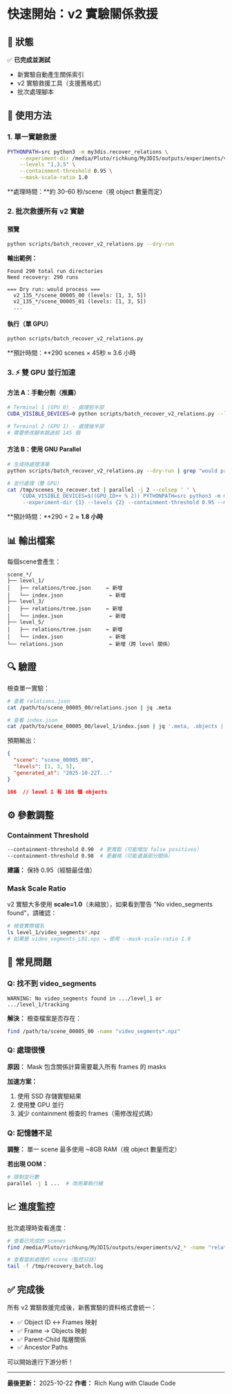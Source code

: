 # 快速開始：v2 實驗關係救援

## 🎯 狀態

✅ **已完成並測試**
- 新實驗自動產生關係索引
- v2 實驗救援工具（支援舊格式）
- 批次處理腳本

## 🚀 使用方法

### 1. 單一實驗救援

```bash
PYTHONPATH=src python3 -m my3dis.recover_relations \
    --experiment-dir /media/Pluto/richkung/My3DIS/outputs/experiments/v2_135_ssam2_filter500_fill3k_prop30_iou06_ds03/scene_00005_00 \
    --levels "1,3,5" \
    --containment-threshold 0.95 \
    --mask-scale-ratio 1.0
```

**處理時間：**約 30-60 秒/scene（視 object 數量而定）

### 2. 批次救援所有 v2 實驗

#### 預覽

```bash
python scripts/batch_recover_v2_relations.py --dry-run
```

**輸出範例：**
```
Found 290 total run directories
Need recovery: 290 runs

=== Dry run: would process ===
  v2_135_*/scene_00005_00 (levels: [1, 3, 5])
  v2_135_*/scene_00005_01 (levels: [1, 3, 5])
  ...
```

#### 執行（單 GPU）

```bash
python scripts/batch_recover_v2_relations.py
```

**預計時間：**290 scenes × 45秒 ≈ 3.6 小時

### 3. ⚡ 雙 GPU 並行加速

#### 方法 A：手動分割（推薦）

```bash
# Terminal 1 (GPU 0) - 處理前半部
CUDA_VISIBLE_DEVICES=0 python scripts/batch_recover_v2_relations.py --limit 145

# Terminal 2 (GPU 1) - 處理後半部
# 需要修改腳本跳過前 145 個
```

#### 方法 B：使用 GNU Parallel

```bash
# 生成待處理清單
python scripts/batch_recover_v2_relations.py --dry-run | grep "would process" | awk '{print $1}' > /tmp/scenes_to_recover.txt

# 並行處理（雙 GPU）
cat /tmp/scenes_to_recover.txt | parallel -j 2 --colsep ' ' \
    'CUDA_VISIBLE_DEVICES=$((GPU_ID++ % 2)) PYTHONPATH=src python3 -m my3dis.recover_relations \
     --experiment-dir {1} --levels {2} --containment-threshold 0.95 --mask-scale-ratio 1.0'
```

**預計時間：**290 ÷ 2 ≈ **1.8 小時**

## 📊 輸出檔案

每個scene會產生：

```
scene_*/
├── level_1/
│   ├── relations/tree.json     ← 新增
│   └── index.json               ← 新增
├── level_3/
│   ├── relations/tree.json     ← 新增
│   └── index.json               ← 新增
├── level_5/
│   ├── relations/tree.json     ← 新增
│   └── index.json               ← 新增
└── relations.json               ← 新增（跨 level 關係）
```

## 🔍 驗證

檢查單一實驗：

```bash
# 查看 relations.json
cat /path/to/scene_00005_00/relations.json | jq .meta

# 查看 index.json
cat /path/to/scene_00005_00/level_1/index.json | jq '.meta, .objects | keys | length'
```

預期輸出：

```json
{
  "scene": "scene_00005_00",
  "levels": [1, 3, 5],
  "generated_at": "2025-10-22T..."
}

166  // level 1 有 166 個 objects
```

## ⚙️ 參數調整

### Containment Threshold

```bash
--containment-threshold 0.90  # 更寬鬆（可能增加 false positives）
--containment-threshold 0.98  # 更嚴格（可能遺漏部分關係）
```

**建議：** 保持 0.95（經驗最佳值）

### Mask Scale Ratio

v2 實驗大多使用 **scale=1.0**（未縮放），如果看到警告 "No video_segments found"，請確認：

```bash
# 檢查實際檔名
ls level_1/video_segments*.npz
# 如果是 video_segments_L01.npz → 使用 --mask-scale-ratio 1.0
```

## 🐛 常見問題

### Q: 找不到 video_segments

```
WARNING: No video_segments found in .../level_1 or .../level_1/tracking
```

**解決：** 檢查檔案是否存在：
```bash
find /path/to/scene_00005_00 -name "video_segments*.npz"
```

### Q: 處理很慢

**原因：** Mask 包含關係計算需要載入所有 frames 的 masks

**加速方案：**
1. 使用 SSD 存儲實驗結果
2. 使用雙 GPU 並行
3. 減少 containment 檢查的 frames（需修改程式碼）

### Q: 記憶體不足

**調整：** 單一 scene 最多使用 ~8GB RAM（視 object 數量而定）

**若出現 OOM：**
```bash
# 限制並行數
parallel -j 1 ...  # 改用單執行緒
```

## 📈 進度監控

批次處理時查看進度：

```bash
# 查看已完成的 scenes
find /media/Pluto/richkung/My3DIS/outputs/experiments/v2_* -name "relations.json" | wc -l

# 查看當前處理的 scene（監控日誌）
tail -f /tmp/recovery_batch.log
```

## ✅ 完成後

所有 v2 實驗救援完成後，新舊實驗的資料格式會統一：

- ✅ Object ID ↔ Frames 映射
- ✅ Frame → Objects 映射
- ✅ Parent-Child 階層關係
- ✅ Ancestor Paths

可以開始進行下游分析！

---

**最後更新：** 2025-10-22
**作者：** Rich Kung with Claude Code

